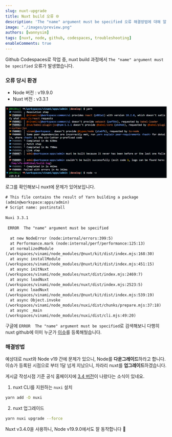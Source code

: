 ```yaml
---
slug: nuxt-upgrade
title: Nuxt build 오류 🌐
description: 'The "name" argument must be specified 오류 해결방법에 대해 알아봅니다'
image: "./images/preview.png"
authors: [wannysim]
tags: [nuxt, node, github, codespaces, troubleshooting]
enableComments: true
---
```


Github Codespaces로 작업 중, nuxt build 과정에서 `The "name" argument must be specified` 오류가 발생했습니다.

<!-- truncate -->

### 오류 당시 환경

- Node 버전 : v19.9.0
- Nuxt 버전 : v3.3.1

![error-log](./images/error-log.png "error-log")

로그를 확인해보니 nuxt에 문제가 있어보입니다.

```log
# This file contains the result of Yarn building a package (admin@workspace:apps/admin)
# Script name: postinstall

Nuxi 3.3.1

 ERROR  The "name" argument must be specified

  at new NodeError (node:internal/errors:399:5)
  at Performance.mark (node:internal/perf/performance:125:13)
  at normalizedModule (/workspaces/vinami/node_modules/@nuxt/kit/dist/index.mjs:168:30)
  at async installModule (/workspaces/vinami/node_modules/@nuxt/kit/dist/index.mjs:451:15)
  at async initNuxt (/workspaces/vinami/node_modules/nuxt/dist/index.mjs:2469:7)
  at async loadNuxt (/workspaces/vinami/node_modules/nuxt/dist/index.mjs:2523:5)
  at async loadNuxt (/workspaces/vinami/node_modules/@nuxt/kit/dist/index.mjs:539:19)
  at async Object.invoke (/workspaces/vinami/node_modules/nuxi/dist/chunks/prepare.mjs:37:18)
  at async _main (/workspaces/vinami/node_modules/nuxi/dist/cli.mjs:49:20)
```

구글에 `ERROR  The "name" argument must be specified`로 검색해보니 다행히 nuxt github에 이미 누군가 [이슈](https://github.com/nuxt/nuxt/issues/19682)를 등록해뒀습니다.

### 해결방법

예상대로 nuxt와 Node v19 간에 문제가 있으니, Node를 **다운그레이드**하라고 합니다. 이슈가 등록된 시점으로 부터 1달 넘게 지났으니, 차라리 nuxt를 **업그레이드**하겠습니다.

게시글 작성시점 기준 공식 홈페이지에 [3.4 버전](https://nuxt.com/blog/v3-4)이 나왔다는 소식이 있네요.

1. nuxt CLI를 지원하는 `nuxi` 설치

```bash
yarn add -D nuxi
```

2. nuxt 업그레이드

```bash
yarn nuxi upgrade --force
```

Nuxt v3.4.0을 사용하니, Node v19.9.0에서도 잘 동작합니다 🎉
